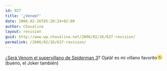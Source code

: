 ```yaml
---
id: 927
title: '¿Venom?'
date: 2006-02-26T05:20:24+02:00
author: Chavalina
layout: revision
guid: http://www.wp.chavalina.net/2006/02/26/637-revision/
permalink: /2006/02/26/637-revision/
---
```

¿<a href="http://www.alt1040.com/archivo/2006/02/26/el-nuevo-traje-de-spider-man/" target="_blank">Será Venom el supervillano de Spiderman 3</a>? Ojalá! es mi villano favorito![emo](/imagenes/emoticonos/sonrisa.gif) (bueno, el Joker también)